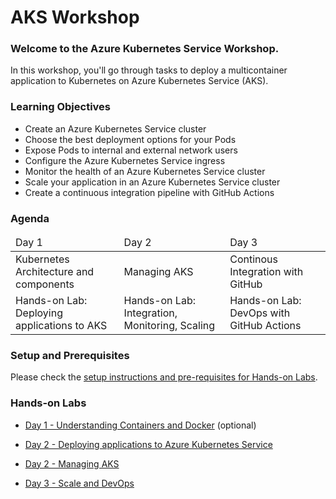 # AKS Workshop

### Welcome to the Azure Kubernetes Service Workshop.

In this workshop, you'll go through tasks to deploy a multicontainer application to Kubernetes on Azure Kubernetes Service (AKS).

### Learning Objectives
* Create an Azure Kubernetes Service cluster
* Choose the best deployment options for your Pods
* Expose Pods to internal and external network users
* Configure the Azure Kubernetes Service ingress
* Monitor the health of an Azure Kubernetes Service cluster
* Scale your application in an Azure Kubernetes Service cluster
* Create a continuous integration pipeline with GitHub Actions 

### Agenda

<table>
    <thead>
        <tr>
            <td>Day 1</tb>
            <td>Day 2</tb>
            <td>Day 3</tb>
        </tr>
    </thead>
    <tbody>
        <tr>
            <td>Kubernetes Architecture and components</td>
            <td>Managing AKS</td>
            <td>Continous Integration with GitHub</td>
        </tr>
        <tr>
            <td>Hands-on Lab: Deploying applications to AKS</td>
            <td>Hands-on Lab: Integration, Monitoring, Scaling</td>
            <td>Hands-on Lab: DevOps with GitHub Actions</td>
        </tr>
    </tbody>
</table>

### Setup and Prerequisites

Please check the <a href="./content/labs/setup/00.setup.md">setup instructions and  pre-requisites for Hands-on Labs</a>.  

### Hands-on Labs   
* [Day 1 - Understanding Containers and Docker](https://github.com/carlosalexei/aks-workshop/blob/main/content/labs/00.docker.md) (optional)

* [Day 2 - Deploying applications to Azure Kubernetes Service](https://github.com/carlosalexei/aks-workshop/blob/main/content/labs/01.basic-aks.md)

* [Day 2 - Managing AKS](https://github.com/carlosalexei/aks-workshop/blob/main/content/labs/02.manage-aks.md) 

* [Day 3 - Scale and DevOps](https://github.com/carlosalexei/aks-workshop/blob/main/content/labs/03.scale-aks.md)
